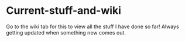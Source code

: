 # Current-stuff-and-wiki
Go to the wiki tab for this to view all the stuff I have done so far! Always getting updated when something new comes out. 
